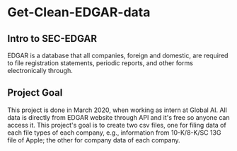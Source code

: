 # Get-Clean-EDGAR-data

## Intro to SEC-EDGAR
EDGAR is a database that all companies, foreign and domestic, are required to file registration statements, periodic reports, and other forms electronically through.

## Project Goal
This project is done in March 2020, when working as intern at Global AI. All data is directly from EDGAR website through API and it's free so anyone can access it. This project's goal is to create two csv files, one for filing data of each file types of each company, e.g., information from 10-K/8-K/SC 13G file of Apple; the other for company data of each company.
